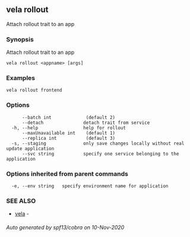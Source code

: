## vela rollout

Attach rollout trait to an app

### Synopsis

Attach rollout trait to an app

```
vela rollout <appname> [args]
```

### Examples

```
vela rollout frontend
```

### Options

```
      --batch int             (default 2)
      --detach               detach trait from service
  -h, --help                 help for rollout
      --maxUnavailable int    (default 1)
      --replica int           (default 3)
  -s, --staging              only save changes locally without real update application
      --svc string           specify one service belonging to the application
```

### Options inherited from parent commands

```
  -e, --env string   specify environment name for application
```

### SEE ALSO

* [vela](vela.md)	 - 

###### Auto generated by spf13/cobra on 10-Nov-2020

